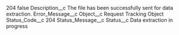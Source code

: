 <?xml version="1.0" encoding="UTF-8"?>
<CustomMetadata xmlns="http://soap.sforce.com/2006/04/metadata" xmlns:xsi="http://www.w3.org/2001/XMLSchema-instance" xmlns:xsd="http://www.w3.org/2001/XMLSchema">
    <label>204</label>
    <protected>false</protected>
    <values>
        <field>Description__c</field>
        <value xsi:type="xsd:string">The file has been successfully sent for data extraction.</value>
    </values>
    <values>
        <field>Error_Message__c</field>
        <value xsi:nil="true"/>
    </values>
    <values>
        <field>Object__c</field>
        <value xsi:type="xsd:string">Request Tracking Object</value>
    </values>
    <values>
        <field>Status_Code__c</field>
        <value xsi:type="xsd:string">204</value>
    </values>
    <values>
        <field>Status_Message__c</field>
        <value xsi:nil="true"/>
    </values>
    <values>
        <field>Status__c</field>
        <value xsi:type="xsd:string">Data extraction in progress</value>
    </values>
</CustomMetadata>
